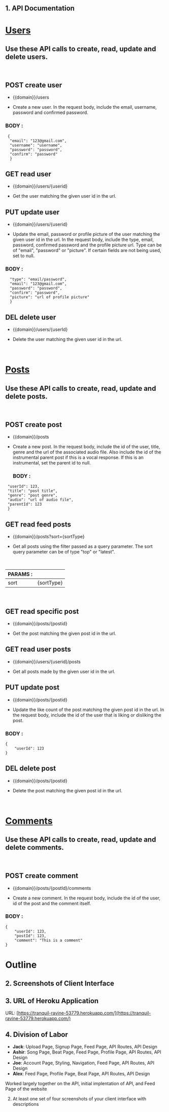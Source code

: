 ## 1. API Documentation


# [Users](https://documenter.getpostman.com/view/19056541/UVyvvEdX)

## Use these API calls to create, read, update and delete users.

&nbsp;

## POST create user

- {{domain}}/users

- Create a new user. In the request body, include the email, username, password and confirmed password.

### BODY :

```
 {
  "email": "123@gmail.com",
  "username": "username",
  "password": "password",
  "confirm": "password"
  }
```

## GET read user

- {{domain}}/users/{userid}

- Get the user matching the given user id in the url.

## PUT update user

- {{domain}}/users/{userid}

- Update the email, password or profile picture of the user matching the given user id in the url. In the request body, include the type, email, password, confirmed password and the profile picture url. Type can be of "email", "password" or "picture". If certain fields are not being used, set to null.

### BODY :

```{
  "type": "email/password",
  "email": "123@gmail.com",
  "password": "password",
  "confirm": "password",
  "picture": "url of profile picture"
  }
```

## DEL delete user

- {{domain}}/users/{userId}

- Delete the user matching the given user id in the url.

&nbsp;

#

# [Posts](https://documenter.getpostman.com/view/19056541/UVyvvEdW)

## Use these API calls to create, read, update and delete posts.

&nbsp;

## POST create post

- {{domain}}/posts

- Create a new post. In the request body, include the id of the user, title, genre and the url of the associated audio file. Also include the id of the instrumental parent post if this is a vocal response. If this is an instrumental, set the parent id to null.

  ### BODY :

```{
 "userId": 123,
 "title": "post title",
 "genre": "post genre",
 "audio": "url of audio file",
 "parentId": 123
 }
```

## GET read feed posts

- {{domain}}/posts?sort={sortType}

- Get all posts using the filter passed as a query parameter. The sort query parameter can be of type "top" or "latest".

<p>&nbsp;</p>

| PARAMS : |            |
| -------- | :--------: |
| sort     | {sortType} |

<p>&nbsp;</p>

## GET read specific post

- {{domain}}/posts/{postid}

- Get the post matching the given post id in the url.

## GET read user posts

- {{domain}}/users/{userid}/posts

- Get all posts made by the given user id in the url.

## PUT update post

- {{domain}}/posts/{postid}

- Update the like count of the post matching the given post id in the url. In the request body, include the id of the user that is liking or disliking the post.

### BODY :

```
{
    "userId": 123
}
```

## DEL delete post

- {{domain}}/posts/{postid}

- Delete the post matching the given post id in the url.

&nbsp;

#

# [Comments](https://documenter.getpostman.com/view/19056541/UVyvvEUi)

## Use these API calls to create, read, update and delete comments.

&nbsp;

## POST create comment

- {{domain}}/posts/{postId}/comments

- Create a new comment. In the request body, include the id of the user, id of the post and the comment itself.

### BODY :

```
{
    "userId": 123,
    "postId": 123,
    "comment": "This is a comment"
}
```

# Outline

## 2. Screenshots of Client Interface

## 3. URL of Heroku Application
URL: [https://tranquil-ravine-53779.herokuapp.com/](https://tranquil-ravine-53779.herokuapp.com/)

## 4. Division of Labor
- __Jack__: Upload Page, Signup Page, Feed Page, API Routes, API Design
- __Ashir__: Song Page, Beat Page, Feed Page, Profile Page, API Routes, API Design
- __Joe__: Account Page, Styling, Navigation, Feed Page, API Routes, API Design
- __Alex__: Feed Page, Profile Page, Beat Page, API Routes, API Design

Worked largely together on the API, initial implentation of API, and Feed Page of the website


2. At least one set of four screenshots of your client interface with descriptions
